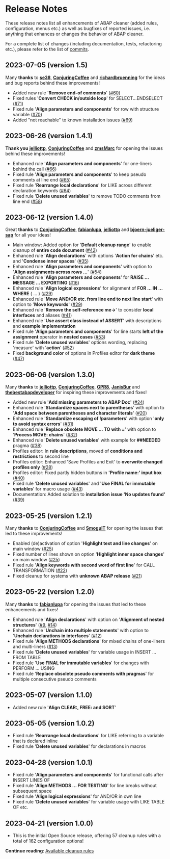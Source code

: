 # Release Notes

These release notes list all enhancements of ABAP cleaner (added rules, configuration, menus etc.) 
as well as bugfixes of reported issues, i.e. anything that enhances or changes the behavior of ABAP cleaner. 

For a complete list of changes (including documentation, tests, refactoring etc.), please refer to 
the list of [commits](../../../commits/main).

## 2023-07-05 (version 1.5)

Many **thanks** to [**se38**](https://github.com/se38), [**ConjuringCoffee**](https://github.com/ConjuringCoffee)
and [**richardbruenning**](https://github.com/richardbruenning) for the ideas and bug reports behind these improvements!

* Added new rule '**Remove end-of comments**' ([#60](../../../issues/60))
* Fixed rules '**Convert CHECK in/outside loop**' for SELECT...ENDSELECT ([#71](../../../issues/71))
* Fixed rule '**Align parameters and components**' for row with structure variable ([#70](../../../issues/70))
* Added "not reachable" to known installation issues ([#69](../../../issues/69))

## 2023-06-26 (version 1.4.1)

**Thank you** [**jelliottp**](https://github.com/jelliottp), [**ConjuringCoffee**](https://github.com/ConjuringCoffee)
and [**zmsMarc**](https://github.com/zmsMarc) for opening the issues behind these improvements!

* Enhanced rule '**Align parameters and components**' for one-liners behind the call ([#66](../../../issues/66))
* Fixed rule '**Align parameters and components**' to keep pseudo comments at line end ([#65](../../../issues/65))
* Fixed rule '**Rearrange local declarations**' for LIKE across different declaration keywords ([#64](../../../issues/64))
* Fixed rule '**Delete unused variables**' to remove TODO comments from line end ([#58](../../../issues/58))

## 2023-06-12 (version 1.4.0)

Great **thanks** to [**ConjuringCoffee**](https://github.com/ConjuringCoffee), [**fabianlupa**](https://github.com/fabianlupa), 
[**jelliottp**](https://github.com/jelliottp) and [**bjoern-jueliger-sap**](https://github.com/bjoern-jueliger-sap) for all your ideas!

* Main window: Added option for '**Default cleanup range**' to enable cleanup of **entire code document** ([#42](../../../issues/42))
* Enhanced rule '**Align declarations**' with options '**Action for chains**' etc. and '**Condense inner spaces**' ([#35](../../../issues/35))
* Enhanced rule '**Align parameters and components**' with option to '**Align assignments across rows ...**' ([#54](../../../issues/54))
* Enhanced rule '**Align parameters and components**' for **RAISE ... MESSAGE ... EXPORTING** ([#16](../../../issues/16))
* Enhanced rule '**Align logical expressions**' for alignment of **FOR ... IN ... WHERE** ( ... ) ([#29](../../../issues/29))
* Enhanced rule '**Move AND/OR etc. from line end to next line start**' with option to '**Move keywords**' ([#29](../../../issues/29))
* Enhanced rule '**Remove the self-reference me-&gt;**' to consider **local interfaces** and aliases ([#41](../../../issues/41))
* Enhanced rule '**Use assert class instead of ASSERT**' with descriptions and **example implementation**
* Fixed rule '**Align parameters and components**' for line starts **left of the assignment** operator in **nested cases** ([#53](../../../issues/53))
* Fixed rule '**Delete unused variables**' options wording, replacing 'measure' with '**action**' ([#52](../../../issues/52))
* Fixed **background color** of options in Profiles editor for **dark theme** ([#47](../../../issues/47))


## 2023-06-06 (version 1.3.0)

Many **thanks** to [**jelliottp**](https://github.com/jelliottp), [**ConjuringCoffee**](https://github.com/ConjuringCoffee), [**GPR8**](https://github.com/GPR8), 
[**JanisBur**](https://github.com/JanisBur) and [**thebestabapdeveloper**](https://github.com/thebestabapdeveloper) for inspiring these improvements and fixes!

* Added new rule '**Add missing parameters to ABAP Doc**' ([#24](../../../issues/24))
* Enhanced rule '**Standardize spaces next to parentheses**' with option to '**Add space between parentheses and character literals**' ([#20](../../../issues/20))
* Enhanced rule '**Standardize escaping of !parameters**' with option '**only to avoid syntax errors**' ([#31](../../../issues/31))
* Enhanced rule '**Replace obsolete MOVE ... TO with =**' with option to '**Process MOVE: chains**' ([#32](../../../issues/32))
* Enhanced rule '**Delete unused variables**' with example for **##NEEDED** pragma ([#38](../../../issues/38))
* Profiles editor: In **rule descriptions**, moved of **conditions and restrictions** to second line
* Profiles editor: Enhanced 'Save Profiles and Exit' to **overwrite changed profiles only** ([#28](../../../issues/28))
* Profiles editor: Fixed partly hidden buttons in **'Profile name:' input box** ([#40](../../../issues/40))
* Fixed rule '**Delete unused variables**' and '**Use FINAL for immutable variables**' for macro usage ([#43](../../../issues/43))
* Documentation: Added solution to **installation issue 'No updates found'** ([#39](../../../issues/39))

## 2023-05-25 (version 1.2.1)

Many **thanks** to [**ConjuringCoffee**](https://github.com/ConjuringCoffee) and [**SmogulT**](https://github.com/SmogulT) for opening the issues that led to these improvements!

* Enabled (de)activation of option '**Highlight text and line changes**' on main window ([#25](../../../issues/25))
* Fixed number of lines shown on option '**Highlight inner space changes**' on main window ([#25](../../../issues/25))
* Fixed rule '**Align keywords with second word of first line**' for CALL TRANSFORMATION ([#22](../../../issues/22))
* Fixed cleanup for systems with **unknown ABAP release** ([#21](../../../issues/21))

## 2023-05-22 (version 1.2.0)

Many **thanks** to [**fabianlupa**](https://github.com/fabianlupa) for opening the issues that led to these enhancements and fixes!

* Enhanced rule '**Align declarations**' with option on '**Alignment of nested structures**' ([#9](../../../issues/9), [#14](../../../issues/14))
* Enhanced rule '**Unchain into multiple statements**' with option to '**Unchain declarations in interfaces**' ([#12](../../../issues/12))
* Fixed rule '**Align METHODS declarations**' for mixed chains of one-liners and multi-liners ([#13](../../../issues/13))
* Fixed rule '**Delete unused variables**' for variable usage in INSERT ... FROM TABLE
* Fixed rule '**Use FINAL for immutable variables**' for changes with PERFORM ... USING
* Fixed rule '**Replace obsolete pseudo comments with pragmas**' for multiple consecutive pseudo comments

## 2023-05-07 (version 1.1.0)

* Added new rule '**Align CLEAR:, FREE: and SORT**'

## 2023-05-05 (version 1.0.2)

* Fixed rule '**Rearrange local declarations**' for LIKE referring to a variable that is declared inline
* Fixed rule '**Delete unused variables**' for declarations in macros

## 2023-04-28 (version 1.0.1)

* Fixed rule '**Align parameters and components**' for functional calls after INSERT LINES OF
* Fixed rule '**Align METHODS ... FOR TESTING**' for line breaks without subsequent space
* Fixed rule '**Align logical expressions**' for AND/OR in own line
* Fixed rule '**Delete unused variables**' for variable usage with LIKE TABLE OF etc.

## 2023-04-21 (version 1.0.0)

* This is the initial Open Source release, offering 57 cleanup rules with a total of 162 configuration options!

**Continue reading**: [Available cleanup rules](rules.md)
